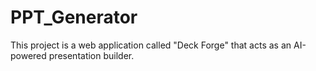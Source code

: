# PPT_Generator
This project is a web application called "Deck Forge" that acts as an AI-powered presentation builder.
